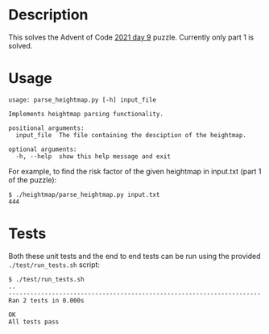 # Description

This solves the Advent of Code [2021 day
9](https://adventofcode.com/2021/day/9) puzzle. Currently only part 1 is
solved.

# Usage

```
usage: parse_heightmap.py [-h] input_file

Implements heightmap parsing functionality.

positional arguments:
  input_file  The file containing the desciption of the heightmap.

optional arguments:
  -h, --help  show this help message and exit

```

For example, to find the risk factor of the given heightmap in input.txt (part
1 of the puzzle):

```
$ ./heightmap/parse_heightmap.py input.txt 
444
```

# Tests


Both these unit tests and the end to end tests can be run using the provided 
`./test/run_tests.sh` script:

```
$ ./test/run_tests.sh 
..
----------------------------------------------------------------------
Ran 2 tests in 0.000s

OK
All tests pass
```
